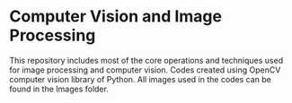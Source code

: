 # Computer Vision and Image Processing
This repository includes most of the core operations and techniques used for image processing and computer vision. Codes created using OpenCV computer vision library of Python. All images used in the codes can be found in the Images folder.
